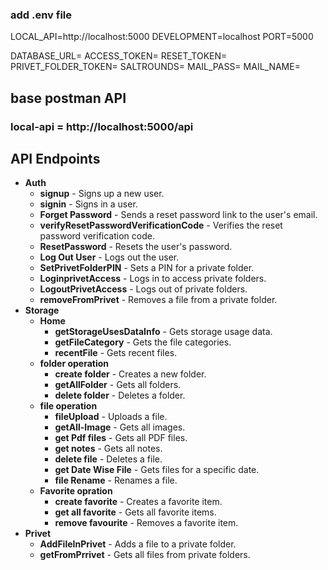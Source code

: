 ### add .env file 

LOCAL_API=http://localhost:5000
DEVELOPMENT=localhost
PORT=5000

DATABASE_URL=
ACCESS_TOKEN=
RESET_TOKEN=
PRIVET_FOLDER_TOKEN=
SALTROUNDS=
MAIL_PASS=
MAIL_NAME=

## base postman API
### local-api = http://localhost:5000/api

## API Endpoints

* **Auth**
    * **signup** - Signs up a new user.
    * **signin** - Signs in a user.
    * **Forget Password** - Sends a reset password link to the user's email.
    * **verifyResetPasswordVerificationCode** - Verifies the reset password verification code.
    * **ResetPassword** - Resets the user's password.
    * **Log Out User** - Logs out the user.
    * **SetPrivetFolderPIN** - Sets a PIN for a private folder.
    * **LoginprivetAccess** - Logs in to access private folders.
    * **LogoutPrivetAccess** - Logs out of private folders.
    * **removeFromPrivet** - Removes a file from a private folder.
* **Storage**
    * **Home**
        * **getStorageUsesDataInfo** - Gets storage usage data.
        * **getFileCategory** - Gets the file categories.
        * **recentFile** - Gets recent files.
    * **folder operation**
        * **create folder** - Creates a new folder.
        * **getAllFolder** - Gets all folders.
        * **delete folder** - Deletes a folder.
    * **file operation**
        * **fileUpload** - Uploads a file.
        * **getAll-Image** - Gets all images.
        * **get Pdf files** - Gets all PDF files.
        * **get notes** - Gets all notes.
        * **delete file** - Deletes a file.
        * **get Date Wise File** - Gets files for a specific date.
        * **file Rename** - Renames a file.
    * **Favorite opration**
        * **create favorite** - Creates a favorite item.
        * **get all favorite** - Gets all favorite items.
        * **remove favourite** - Removes a favorite item.
* **Privet**
    * **AddFileInPrivet** - Adds a file to a private folder.
    * **getFromPrrivet** - Gets all files from private folders.